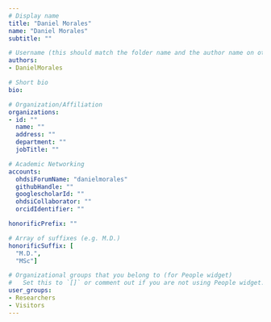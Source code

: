 ```yaml
---
# Display name
title: "Daniel Morales"
name: "Daniel Morales"
subtitle: ""

# Username (this should match the folder name and the author name on other pages)
authors:
- DanielMorales

# Short bio
bio:

# Organization/Affiliation
organizations:
- id: ""
  name: ""
  address: ""
  department: ""
  jobTitle: ""

# Academic Networking
accounts:
  ohdsiForumName: "danielmorales"
  githubHandle: ""
  googlescholarId: ""
  ohdsiCollaborator: ""
  orcidIdentifier: ""

honorificPrefix: ""

# Array of suffixes (e.g. M.D.)
honorificSuffix: [
  "M.D.",
  "MSc"]

# Organizational groups that you belong to (for People widget)
#   Set this to `[]` or comment out if you are not using People widget.
user_groups:
- Researchers
- Visitors
---
```

